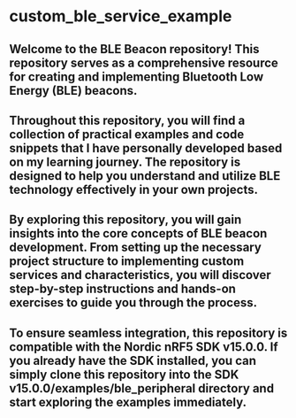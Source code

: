 # custom_ble_service_example

## Welcome to the BLE Beacon repository! This repository serves as a comprehensive resource for creating and implementing Bluetooth Low Energy (BLE) beacons.

## Throughout this repository, you will find a collection of practical examples and code snippets that I have personally developed based on my learning journey. The repository is designed to help you understand and utilize BLE technology effectively in your own projects.

## By exploring this repository, you will gain insights into the core concepts of BLE beacon development. From setting up the necessary project structure to implementing custom services and characteristics, you will discover step-by-step instructions and hands-on exercises to guide you through the process.

## To ensure seamless integration, this repository is compatible with the Nordic nRF5 SDK v15.0.0. If you already have the SDK installed, you can simply clone this repository into the SDK v15.0.0/examples/ble_peripheral directory and start exploring the examples immediately.
